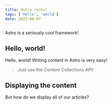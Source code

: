 ```yaml
---
title: Astro rocks!
tags: ['hello', 'world']
date: 2023-08-07
---
```


Astro is a seriously cool framework!

## Hello, world!

Hello, world! Writing content in Astro is very easy!

> Just use the Content Collections API!

## Displaying the content

But how do we display all of our articles?
